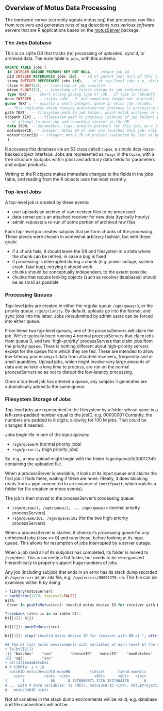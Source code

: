 ## Overview of Motus Data Processing ##

The *hardware* server (currently sgdata.motus.org) that processes raw files from receivers
and generates runs of tag detections runs various *software* servers that are R applications
based on the [motusServer](https://github.com/jbrzusto/motusServer) package.

### The Jobs Database ###

This is an sqlite DB that tracks (re) processing of uploaded, sync'd, or archived data.
The main table is `jobs`, with this schema:

```sql
CREATE TABLE jobs (
 id INTEGER UNIQUE PRIMARY KEY NOT NULL, -- unique job id
 pid INTEGER REFERENCES jobs (id), -- id of parent job; null if this is a "top-level" job
 stump INTEGER REFERENCES jobs (id), -- id of top-level job; i.e. ultimate ancestor of this job. Equal to `id` if `pid` is null
 ctime FLOAT(53), -- timestamp of job creation
 mtime FLOAT(53), -- timestamp of latest change to job information
 type TEXT , -- short string giving type of job.  If type is 'abcdEfg', the job will be handled by a function called 'handleAbcdEfg'
done INTEGER , -- status code.  0: not completed (maybe not started); 1: completed successfully; < 0: error
queue TEXT , -- usually a small integer; queue in which job resides.
 -- This indicates which running processServer instance is processing or has processed this job.
path TEXT , -- filesystem path to job folder, which holds archives or data files used for this job; null if none
oldpath TEXT , -- filesystem path to previous location of job folder; permits recovery in case of crash between time
-- of attempt to move job and recording thereof in the DB
 data JSON, -- parameters, logs, product pointers for this job, as a json-encoded object.  Names of fields generated by the job end in `_`
 motusUserID, -- integer; motus ID of user who launched this job; only non-null in top-level jobs
 motusProjectID -- integer; motus ID of project (selected by user at upload time) which will own the outputs from this job; only non-null in top-level jobs
 )
```
R accesses this database via an S3 class called `Copse`, a simple
data-base-backed object interface.
Jobs are represented as `Twigs` in the `Copse`, with a tree structure
(subjobs within jobs) and arbitrary data fields for parameters
and output products.

Writing to the R objects makes immediate changes to the fields in the
jobs table, and reading from the R objects uses the most recently.

### Top-level Jobs ###

A top-level job is created by these events:
 - user uploads an archive of raw receiver files to be processed
 - data server polls an attached receiver for new data (typically hourly)
 - admin requests a re-run of some portion of archived raw files

 Each top-level job creates subjobs that perform chunks of the processing.
 These pieces were chosen in somewhat arbitrary fashion, but with these
 goals:
  - if a chunk fails, it should leave the DB and filesystem in a state
    where the chunk can be retried, in case a bug is fixed
  - if processing is interrupted during a chunk (e.g. power outage, system
    crash, fatal bug), retrying it should work
  - chunks should be conceptually independent, to the extent possible
  - chunks that require locking objects (such as receiver databases) should
    be as small as possible

### Processing Queues ###

Top-level jobs are created in either the regular queue `/sgm/queue/0`,
or the priority queue `/sgm/priority`.  By default, uploads go
into the former, and sync jobs into the latter.  Jobs (re)submitted
by admin users can be forced into either queue.

From these two top-level queues, one of the processServers will claim
the job.  We've typically been running 4 normal processServers that
claim jobs from queue 0, and two 'high-priority' processServers that
claim jobs from the priority queue.  There is nothing different
about high-priority servers except for the queue from which they are fed.
These are intended to allow low-latency processing of data from attached
receivers, frequently and in small quantities.  Upload jobs, which might
involve very large amounts of data and so take a long time to process,
are run on the normal processServers so as not to disrupt the low-latency
processing.

Once a top-level job has entered a queue, any subjobs it generates are
automatically added to the same queue.

### Filesystem Storage of Jobs ###

Top-level jobs are represented in the filesystem by a folder whose
name is a left-zero-padded number equal to the jobID, e.g.
00000001  Currently, the numbers are padded to 8 digits, allowing
for 100 M jobs.  That could be changed if needed.

Jobs begin life in one of the input queues:

 - `/sgm/queue/0`  (normal priority jobs)
 - `/sgm/priority` (high priority jobs)

So, e.g., a new upload might begin with the folder /sgm/queue/0/00012345
containing the uploaded file.

When a processServer is available, it looks at its input queue and
claims the first job it finds there, waiting if there are none.
(Really, it does blocking reads from a pipe connected to an
instance of `inotifywait`, which watchs a folder for file creation
or move events).

The job is then moved to the processServer's processing queue:

 - `/sgm/queue/1, /sgm/queue/2, ... /sgm/queue/4` (normal priority processServers)
 - `/sgm/queue/101, /sgm/queue/102` (for the two high-priority processServers)

When a processServer is started, it checks its processing queue for any
unfinished jobs (`done` == 0) and runs those, before looking at its input queue.
This allows for resumption of jobs interrupted by a server outage.

When a job (and all of its subjobs) has completed, its folder is moved
to `/sgm/done`.  This is currently a flat folder, but needs to be re-organized
hierarchically to properly support huge numbers of jobs.

Any job (including subjob) that ends in an error has its stack dump recorded
in `/sgm/errors` as an .rds file, e.g. `/sgm/errors/00001270.rds`
This file can be examined within R by doing:

``` R
> library(motusServer)
> hackError(1270, topLevel=FALSE)
With:
 Error in pushToMotus(src): invalid motus device ID for receiver with DB at /mnt/usb/new_sgm_recv/SG-0613BB000593.motus

Traceback (also is in variable bt):
bt[[3]]: h(j)

bt[[2]]: pushToMotus(src)

bt[[1]]: stop("invalid motus device ID for receiver with DB at ", attr(src$con, "dbn

## the bt list holds environments with variables at each level of the stack dump
> ls(bt[[2]])
[1] "batches"    "con"        "deviceID"   "motusTX"    "newBatches"
[6] "sql"        "src"
> bt[[2]]$newBatches
# A tibble: 1 x 10
  batchID motusDeviceID monoBN         tsStart      tsEnd numHits
    <int>         <int>  <int>           <dbl>      <dbl>   <int>
1       1            NA      8 1370809071.1776 1372964178       0
# ... with 4 more variables: ts <dbl>, motusUserID <int>, motusProjectID <int>,
#   motusJobID <int>
```
Not all variables in the stack dump environments will be valid; e.g. database
and file connections will not be.
